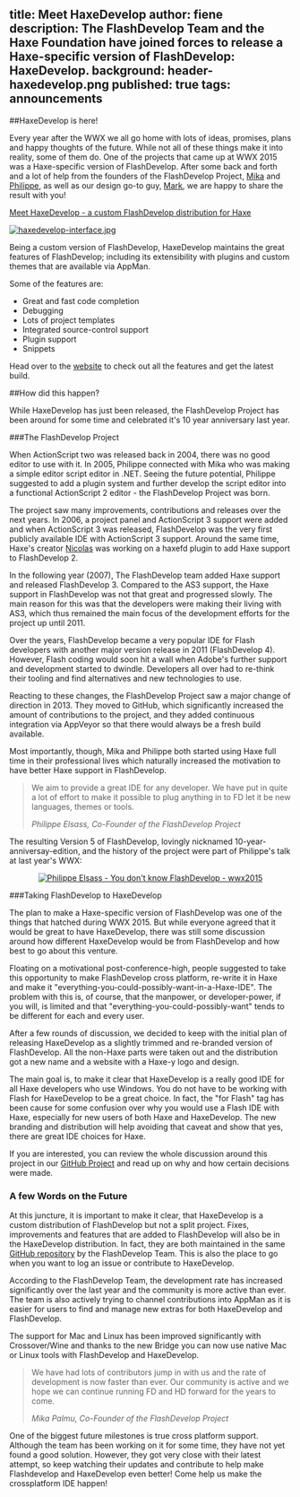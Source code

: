 title: Meet HaxeDevelop
author: fiene
description: The FlashDevelop Team and the Haxe Foundation have joined forces to release a Haxe-specific version of FlashDevelop: HaxeDevelop.
background: header-haxedevelop.png
published: true
tags: announcements
---

##HaxeDevelop is here!

Every year after the WWX we all go home with lots of ideas, promises, plans and happy thoughts of the future. While not all of these things make it into reality, some of them do. One of the projects that came up at WWX 2015 was a Haxe-specific version of FlashDevelop. After some back and forth and a lot of help from the founders of the FlashDevelop Project, [Mika](http://meychi.com) and [Philippe](https://github.com/elsassph), as well as our design go-to guy, [Mark](http://blog.stroep.nl), we are happy to share the result with you!

[Meet HaxeDevelop - a custom FlashDevelop distribution for Haxe](http://haxedevelop.org/)

[![haxedevelop-interface.jpg](haxedevelop-interface.jpg)](http://haxedevelop.org/)

Being a custom version of FlashDevelop, HaxeDevelop maintains the great features of FlashDevelop; including its extensibility with plugins and custom themes that are available via AppMan.

Some of the features are:

* Great and fast code completion
* Debugging
* Lots of project templates
* Integrated source-control support
* Plugin support
* Snippets


Head over to the [website](http://haxedevelop.org/) to check out all the features and get the latest build.



##How did this happen?

While HaxeDevelop has just been released, the FlashDevelop Project has been around for some time and celebrated it's 10 year anniversary last year.

###The FlashDevelop Project

When ActionScript two was released back in 2004, there was no good editor to use with it. In 2005, Philippe connected with Mika who was making a simple editor script editor in .NET. Seeing the future potential, Philippe suggested to add a plugin system and further develop the script editor into a functional ActionScript 2 editor - the FlashDevelop Project was born. 

The project saw many improvements, contributions and releases over the next years. In 2006, a project panel and ActionScript 3 support were added and when ActionScript 3 was released, FlashDevelop was the very first publicly available IDE with ActionScript 3 support. Around the same time, Haxe's creator [Nicolas](https://github.com/ncannasse) was working on a haxefd plugin to add Haxe support to FlashDevelop 2. 

In the following year (2007), The FlashDevelop team added Haxe support and released FlashDevelop 3. Compared to the AS3 support, the Haxe support in FlashDevelop was not that great and progressed slowly. The main reason for this was that the developers were making their living with AS3, which thus remained the main focus of the development efforts for the project up until 2011. 

Over the years, FlashDevelop became a very popular IDE for Flash developers with another major version release in 2011 (FlashDevelop 4). However, Flash coding would soon hit a wall when Adobe's further support and development started to dwindle. Developers all over had to re-think their tooling and find alternatives and new technologies to use.

Reacting to these changes, the FlashDevelop Project saw a major change of direction in 2013. They moved to GitHub, which significantly increased the amount of contributions to the project, and they added continuous integration via AppVeyor so that there would always be a fresh build available.

Most importantly, though, Mika and Philippe both started using Haxe full time in their professional lives which naturally increased the motivation to have better Haxe support in FlashDevelop. 

>We aim to provide a great IDE for any developer. We have put in quite a lot of effort to make it possible to plug anything in to FD let it be new languages, themes or tools.
>
><cite>Philippe Elsass, Co-Founder of the FlashDevelop Project</cite>

The resulting Version 5 of FlashDevelop, lovingly nicknamed 10-year-anniversay-edition, and the history of the project were part of Philippe's talk at last year's WWX:


<div style="text-align:center" markdown="1">
    <a href="http://www.youtube.com/watch?feature=player_embedded&v=myRUlJ0KFcc" target="_blank">
        <img src="http://img.youtube.com/vi/myRUlJ0KFcc/0.jpg" alt="Philippe Elsass - You don't know FlashDevelop - wwx2015" />
    </a>
</div>

###Taking FlashDevelop to HaxeDevelop

The plan to make a Haxe-specific version of FlashDevelop was one of the things that hatched during WWX 2015. But while everyone agreed that it would be great to have HaxeDevelop, there was still some discussion around how different HaxeDevelop would be from FlashDevelop and how best to go about this venture.

Floating on a motivational post-conference-high, people suggested to take this opportunity to make FlashDevelop cross platform, re-write it in Haxe and make it "everything-you-could-possibly-want-in-a-Haxe-IDE". The problem with this is, of course, that the manpower, or developer-power, if you will, is limited and that "everything-you-could-possibly-want" tends to be different for each and every user. 

After a few rounds of discussion, we decided to keep with the initial plan of releasing HaxeDevelop as a slightly trimmed and re-branded version of FlashDevelop. All the non-Haxe parts were taken out and the distribution got a new name and a website with a Haxe-y logo and design.

The main goal is, to make it clear that HaxeDevelop is a really good IDE for all Haxe developers who use Windows. You do not have to be working with Flash for HaxeDevelop to be a great choice. In fact, the "for Flash" tag has been cause for some confusion over why you would use a Flash IDE with Haxe, especially for new users of both Haxe and HaxeDevelop. The new branding and distribution will help avoiding that caveat and show that yes, there are great IDE choices for Haxe.

If you are interested, you can review the whole discussion around this project in our [GitHub Project](https://github.com/HaxeFoundation/Project-Management/issues/20) and read up on why and how certain decisions were made. 


### A few Words on the Future

At this juncture, it is important to make it clear, that HaxeDevelop is a custom distribution of FlashDevelop but not a split project. Fixes, improvements and features that are added to FlashDevelop will also be in the HaxeDevelop distribution. In fact, they are both maintained in the same [GitHub repository](https://github.com/fdorg/flashdevelop/tree/distro_haxedevelop) by the FlashDevelop Team. This is also the place to go when you want to log an issue or contribute to HaxeDevelop.

According to the FlashDevelop Team, the development rate has increased significantly over the last year and the community is more active than ever. The team is also actively trying to channel contributions into AppMan as it is easier for users to find and manage new extras for both HaxeDevelop and FlashDevelop.

The support for Mac and Linux has been improved significantly with Crossover/Wine and thanks to the new Bridge you can now use native Mac or Linux tools with FlashDevelop and HaxeDevelop.


>We have had lots of contributors jump in with us and the rate of development is now faster than ever. Our community is active and we hope we can continue running FD and HD forward for the years to come.
>
><cite>Mika Palmu, Co-Founder of the FlashDevelop Project</cite>

One of the biggest future milestones is true cross platform support. Although the team has been working on it for some time, they have not yet found a good solution. However, they got very close with their latest attempt, so keep watching their updates and contribute to help make Flashdevelop and HaxeDevelop even better! Come help us make the crossplatform IDE happen!
